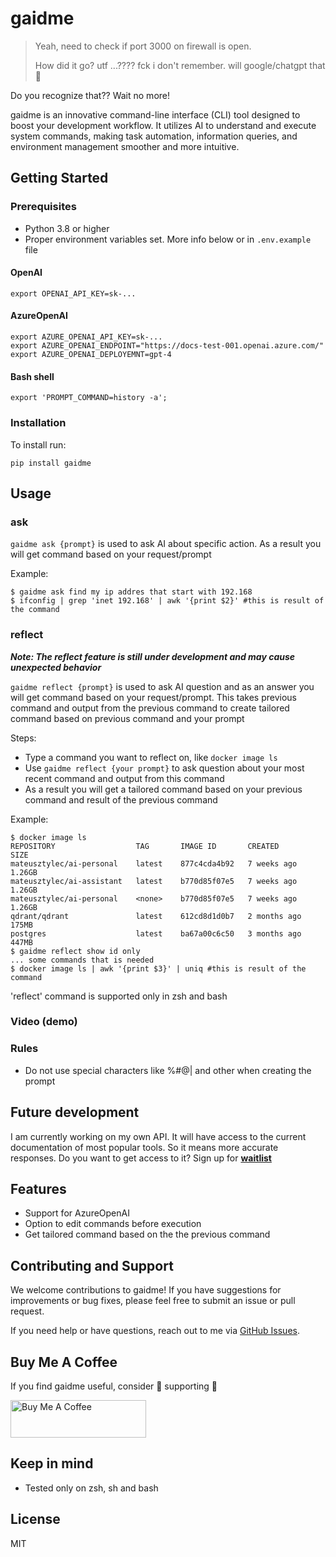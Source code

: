 # gaidme
> Yeah, need to check if port 3000 on firewall is open.
> 
> How did it go? utf ...???? fck i don't remember. will google/chatgpt that 🥲

Do you recognize that?? Wait no more!

gaidme is an innovative command-line interface (CLI) tool designed to boost your development workflow. It utilizes AI to understand and execute system commands, making task automation, information queries, and environment management smoother and more intuitive.

## Getting Started
### Prerequisites

- Python 3.8 or higher
- Proper environment variables set. More info below or in `.env.example` file
  
#### OpenAI
```
export OPENAI_API_KEY=sk-...
```
#### AzureOpenAI
```
export AZURE_OPENAI_API_KEY=sk-...
export AZURE_OPENAI_ENDPOINT="https://docs-test-001.openai.azure.com/"
export AZURE_OPENAI_DEPLOYEMNT=gpt-4
```
#### Bash shell
```
export 'PROMPT_COMMAND=history -a';
```
### Installation

To install run:
```
pip install gaidme
``` 

## Usage
### ask

`gaidme ask {prompt}` is used to ask AI about specific action. As a result you will get command based on your request/prompt

Example:
```
$ gaidme ask find my ip addres that start with 192.168
$ ifconfig | grep 'inet 192.168' | awk '{print $2}' #this is result of the command
```
### reflect
***Note: The reflect feature is still under development and may cause unexpected behavior***

`gaidme reflect {prompt}` is used to ask AI question and as an answer you will get command based on your request/prompt. This takes previous command and output from the previous command to create tailored command based on previous command and your prompt

Steps:
- Type a command you want to reflect on, like `docker image ls`
- Use `gaidme reflect {your prompt}` to ask question about your most recent command and output from this command
- As a result you will get a tailored command based on your previous command and result of the previous command

Example:
```
$ docker image ls
REPOSITORY                  TAG       IMAGE ID       CREATED        SIZE
mateusztylec/ai-personal    latest    877c4cda4b92   7 weeks ago    1.26GB
mateusztylec/ai-assistant   latest    b770d85f07e5   7 weeks ago    1.26GB
mateusztylec/ai-personal    <none>    b770d85f07e5   7 weeks ago    1.26GB
qdrant/qdrant               latest    612cd8d1d0b7   2 months ago   175MB
postgres                    latest    ba67a00c6c50   3 months ago   447MB
$ gaidme reflect show id only
... some commands that is needed
$ docker image ls | awk '{print $3}' | uniq #this is result of the command
``` 
'reflect' command is supported only in zsh and bash

### Video (demo)

### Rules
- Do not use special characters like %#@| and other when creating the prompt

## Future development
I am currently working on my own API. It will have access to the current documentation of most popular tools. So it means more accurate responses. Do you want to get access to it? Sign up for **[waitlist](https://airtable.com/appsYU2AJudGb9B1V/pagVW8inby0MAnjP5/form)**

## Features
- Support for AzureOpenAI
- Option to edit commands before execution
- Get tailored command based on the the previous command

## Contributing and Support
We welcome contributions to gaidme! If you have suggestions for improvements or bug fixes, please feel free to submit an issue or pull request. 

If you need help or have questions, reach out to me via [GitHub Issues](https://github.com/mateusztylec/gaidme/issues).

## Buy Me A Coffee
If you find gaidme useful, consider 🥰 supporting 🥰

<a href="https://www.buymeacoffee.com/mateusztylec" target="_blank"><img src="https://cdn.buymeacoffee.com/buttons/v2/default-yellow.png" alt="Buy Me A Coffee" style="height: 60px !important;width: 217px !important;" ></a>

## Keep in mind
- Tested only on zsh, sh and bash

## License
MIT